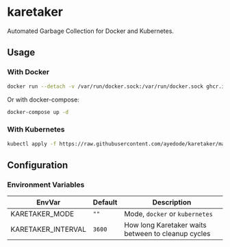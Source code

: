 # karetaker

Automated Garbage Collection for Docker and Kubernetes.

## Usage

### With Docker

```bash
docker run --detach -v /var/run/docker.sock:/var/run/docker.sock ghcr.io/ayedode/karetaker:main
```

Or with docker-compose:

```bash
docker-compose up -d
```

### With Kubernetes

```bash
kubectl apply -f https://raw.githubusercontent.com/ayedode/karetaker/main/manifests.yml
```

## Configuration

### Environment Variables

| EnvVar | Default | Description |
| ------ | ------- | ----------- |
| KARETAKER_MODE | `""` | Mode, `docker` or `kubernetes` |
| KARETAKER_INTERVAL | `3600` | How long Karetaker waits between to cleanup cycles |